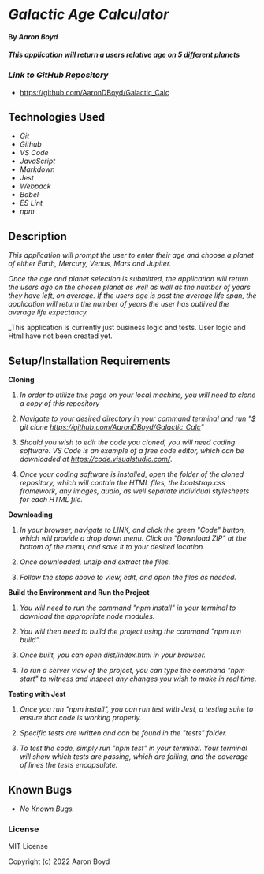 # _Galactic Age Calculator_

#### By _**Aaron Boyd**_

#### _This application will return a users relative age on 5 different planets_

### _Link to GitHub Repository_

* https://github.com/AaronDBoyd/Galactic_Calc

## Technologies Used

* _Git_
* _Github_
* _VS Code_
* _JavaScript_
* _Markdown_
* _Jest_
* _Webpack_
* _Babel_
* _ES Lint_
* _npm_

## Description

_This application will prompt the user to enter their age and choose a planet of either Earth, Mercury, Venus, Mars and Jupiter._

_Once the age and planet selection is submitted, the application will return the users age on the chosen planet as well as well as the number of years they have left, on average. If the users age is past the average life span, the application will return the number of years the user has outlived the average life expectancy._ 

_This application is currently just business logic and tests. User logic and Html have not been created yet.

## Setup/Installation Requirements 

**Cloning**

1) _In order to utilize this page on your local machine, you will need to clone a copy of this repository_

2) _Navigate to your desired directory in your command terminal and run "$ git clone https://github.com/AaronDBoyd/Galactic_Calc"_

3) _Should you wish to edit the code you cloned, you will need coding software. VS Code is an example of a free code editor, which can be downloaded at https://code.visualstudio.com/_.

4) _Once your coding software is installed, open the folder of the cloned repository, which will contain the HTML files, the bootstrap.css framework, any images, audio, as well separate individual stylesheets for each HTML file._


**Downloading**

1) _In your browser, navigate to LINK, and click the green "Code" button, which will provide a drop down menu. Click on "Download ZIP" at the bottom of the menu, and save it to your desired location._

2) _Once downloaded, unzip and extract the files._

3) _Follow the steps above to view, edit, and open the files as needed._


**Build the Environment and Run the Project** 

1) _You will need to run the command "npm install" in your terminal to download the appropriate node modules._

2) _You will then need to build the project using the command "npm run build"._

3) _Once built, you can open dist/index.html in your browser._

4) _To run a server view of the project, you can type the command "npm start" to witness and inspect any changes you wish to make in real time._

**Testing with Jest**

1) _Once you run "npm install", you can run test with Jest, a testing suite to ensure that code is working properly._

2) _Specific tests are written and can be found in the "tests" folder._

3) _To test the code, simply run "npm test" in your terminal. Your terminal will show which tests are passing, which are failing, and the coverage of lines the tests encapsulate._

## Known Bugs 

* _No Known Bugs._  

### License

MIT License

Copyright (c) 2022 Aaron Boyd
